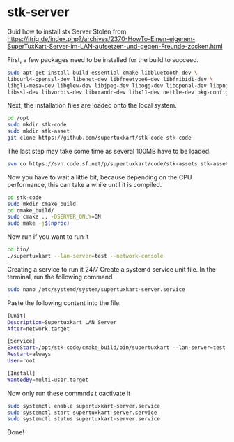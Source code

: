# stk-server
Guid how to install stk Server
Stolen from https://itrig.de/index.php?/archives/2370-HowTo-Einen-eigenen-SuperTuxKart-Server-im-LAN-aufsetzen-und-gegen-Freunde-zocken.html

First, a few packages need to be installed for the build to succeed.
```bash
sudo apt-get install build-essential cmake libbluetooth-dev \
libcurl4-openssl-dev libenet-dev libfreetype6-dev libfribidi-dev \
libgl1-mesa-dev libglew-dev libjpeg-dev libogg-dev libopenal-dev libpng-dev \
libssl-dev libvorbis-dev libxrandr-dev libx11-dev nettle-dev pkg-config zlib1g-dev git subversion
```
Next, the installation files are loaded onto the local system.
```bash
cd /opt
sudo mkdir stk-code
sudo mkdir stk-asset
git clone https://github.com/supertuxkart/stk-code stk-code
```
The last step may take some time as several 100MB have to be loaded.
```bash
svn co https://svn.code.sf.net/p/supertuxkart/code/stk-assets stk-assets
```
Now you have to wait a little bit, because depending on the CPU performance, this can take a while until it is compiled.
```bash
cd stk-code
sudo mkdir cmake_build
cd cmake_build/
sudo cmake .. -DSERVER_ONLY=ON
sudo make -j$(nproc)
```
Now run if you want to run it 
```bash
cd bin/
./supertuxkart --lan-server=test --network-console
```

Creating a service to run it 24/7
Create a systemd service unit file. In the terminal, run the following command
```bash
sudo nano /etc/systemd/system/supertuxkart-server.service
```
Paste the following content into the file:
```bash
[Unit]
Description=Supertuxkart LAN Server
After=network.target

[Service]
ExecStart=/opt/stk-code/cmake_build/bin/supertuxkart --lan-server=test --network-console
Restart=always
User=root

[Install]
WantedBy=multi-user.target
```
Now only run these commnds t oactivate it 
```bash
sudo systemctl enable supertuxkart-server.service
sudo systemctl start supertuxkart-server.service
sudo systemctl status supertuxkart-server.service
```
Done!
